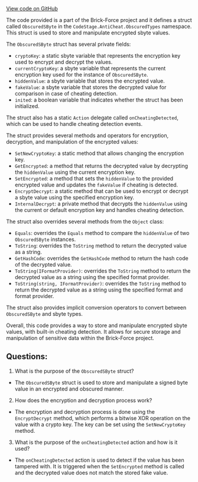 [View code on GitHub](https://github.com/TieHaxJan/Brick-Force/Assembly-CSharp\CodeStage.AntiCheat.ObscuredTypes\ObscuredSByte.cs)

The code provided is a part of the Brick-Force project and it defines a struct called `ObscuredSByte` in the `CodeStage.AntiCheat.ObscuredTypes` namespace. This struct is used to store and manipulate encrypted sbyte values.

The `ObscuredSByte` struct has several private fields:
- `cryptoKey`: a static sbyte variable that represents the encryption key used to encrypt and decrypt the values.
- `currentCryptoKey`: a sbyte variable that represents the current encryption key used for the instance of `ObscuredSByte`.
- `hiddenValue`: a sbyte variable that stores the encrypted value.
- `fakeValue`: a sbyte variable that stores the decrypted value for comparison in case of cheating detection.
- `inited`: a boolean variable that indicates whether the struct has been initialized.

The struct also has a static `Action` delegate called `onCheatingDetected`, which can be used to handle cheating detection events.

The struct provides several methods and operators for encryption, decryption, and manipulation of the encrypted values:
- `SetNewCryptoKey`: a static method that allows changing the encryption key.
- `GetEncrypted`: a method that returns the decrypted value by decrypting the `hiddenValue` using the current encryption key.
- `SetEncrypted`: a method that sets the `hiddenValue` to the provided encrypted value and updates the `fakeValue` if cheating is detected.
- `EncryptDecrypt`: a static method that can be used to encrypt or decrypt a sbyte value using the specified encryption key.
- `InternalDecrypt`: a private method that decrypts the `hiddenValue` using the current or default encryption key and handles cheating detection.

The struct also overrides several methods from the `Object` class:
- `Equals`: overrides the `Equals` method to compare the `hiddenValue` of two `ObscuredSByte` instances.
- `ToString`: overrides the `ToString` method to return the decrypted value as a string.
- `GetHashCode`: overrides the `GetHashCode` method to return the hash code of the decrypted value.
- `ToString(IFormatProvider)`: overrides the `ToString` method to return the decrypted value as a string using the specified format provider.
- `ToString(string, IFormatProvider)`: overrides the `ToString` method to return the decrypted value as a string using the specified format and format provider.

The struct also provides implicit conversion operators to convert between `ObscuredSByte` and sbyte types.

Overall, this code provides a way to store and manipulate encrypted sbyte values, with built-in cheating detection. It allows for secure storage and manipulation of sensitive data within the Brick-Force project.
## Questions: 
 1. What is the purpose of the `ObscuredSByte` struct?
- The `ObscuredSByte` struct is used to store and manipulate a signed byte value in an encrypted and obscured manner.

2. How does the encryption and decryption process work?
- The encryption and decryption process is done using the `EncryptDecrypt` method, which performs a bitwise XOR operation on the value with a crypto key. The key can be set using the `SetNewCryptoKey` method.

3. What is the purpose of the `onCheatingDetected` action and how is it used?
- The `onCheatingDetected` action is used to detect if the value has been tampered with. It is triggered when the `SetEncrypted` method is called and the decrypted value does not match the stored fake value.